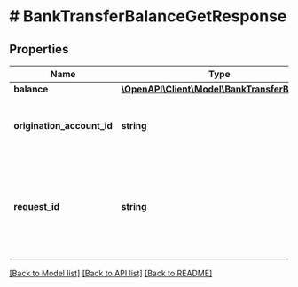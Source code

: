 # # BankTransferBalanceGetResponse

## Properties

Name | Type | Description | Notes
------------ | ------------- | ------------- | -------------
**balance** | [**\OpenAPI\Client\Model\BankTransferBalance**](BankTransferBalance.md) |  |
**origination_account_id** | **string** | The ID of the origination account that this balance belongs to. |
**request_id** | **string** | A unique identifier for the request, which can be used for troubleshooting. This identifier, like all Plaid identifiers, is case sensitive. |

[[Back to Model list]](../../README.md#models) [[Back to API list]](../../README.md#endpoints) [[Back to README]](../../README.md)
